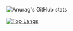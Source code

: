 ![Anurag's GitHub stats](https://github-readme-stats.vercel.app/api?username=cikzz&show_icons=true&theme=merko)

[![Top Langs](https://github-readme-stats.vercel.app/api/top-langs/?username=cikzz&langs_count=7&title_color=ffc86c)](https://github.com/anuraghazra/github-readme-stats)
